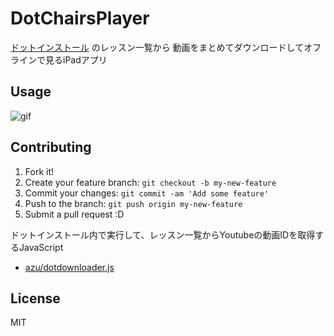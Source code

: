 # DotChairsPlayer

[ドットインストール](http://dotinstall.com/ "ドットインストール - 3分動画でマスターする初心者向けプログラミング学習サイト") のレッスン一覧から
動画をまとめてダウンロードしてオフラインで見るiPadアプリ

## Usage


![gif](http://gyazo.com/fd02bba6529711b6a8638674f571634.gif)

## Contributing

1. Fork it!
2. Create your feature branch: `git checkout -b my-new-feature`
3. Commit your changes: `git commit -am 'Add some feature'`
4. Push to the branch: `git push origin my-new-feature`
5. Submit a pull request :D


ドットインストール内で実行して、レッスン一覧からYoutubeの動画IDを取得するJavaScript

* [azu/dotdownloader.js](https://github.com/azu/dotdownloader.js "azu/dotdownloader.js")

## License

MIT
